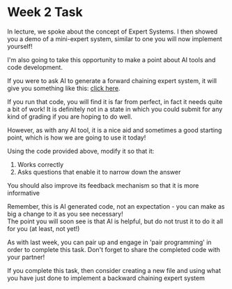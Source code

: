 # Week 2 Task

In lecture, we spoke about the concept of Expert Systems.
I then showed you a demo of a mini-expert system, similar to one you will now implement yourself!

I'm also going to take this opportunity to make a point about AI tools and code development.

If you were to ask AI to generate a forward chaining expert system, it will give you something like this: 
[click here](https://github.com/darrened/526/tree/main/Week2/forward_chaining.py).

If you run that code, you will find it is far from perfect, in fact it needs quite a bit of work!
It is definitely not in a state in which you could submit for any kind of grading if you are hoping to do well.

However, as with any AI tool, it is a nice aid and sometimes a good starting point, which is how we are going to use it today!

Using the code provided above, modify it so that it:
1. Works correctly
2. Asks questions that enable it to narrow down the answer

You should also improve its feedback mechanism so that it is more informative

Remember, this is AI generated code, not an expectation - you can make as big a change to it as you see necessary!  
The point you will soon see is that AI is helpful, but do not trust it to do it all for you (at least, not yet!)

As with last week, you can pair up and engage in 'pair programming' in order to complete this task.
Don't forget to share the completed code with your partner!

If you complete this task, then consider creating a new file and using what you have just done to implement a backward chaining expert system
